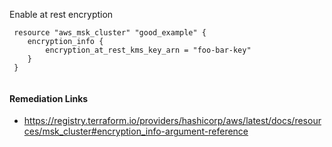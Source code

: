 
Enable at rest encryption

```hcl
 resource "aws_msk_cluster" "good_example" {
 	encryption_info {
		encryption_at_rest_kms_key_arn = "foo-bar-key"
 	}
 }
 
```

#### Remediation Links
 - https://registry.terraform.io/providers/hashicorp/aws/latest/docs/resources/msk_cluster#encryption_info-argument-reference

